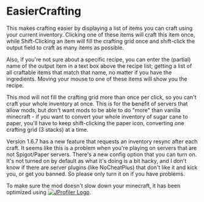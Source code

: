 # EasierCrafting



This makes crafting easier by displaying a list of items you can craft using your current inventory. Clicking one of these items will craft this item once, while Shift-Clicking an item will fill the crafting grid once and shift-click the output field to craft as many items as possible.

Also, if you're not sure about a specific recipe, you can enter the (partial) name of the output item in a text box above the recipe list; getting a list of all craftable items that match that name, no matter if you have the ingredients. Moving your mouse to one of these items will show you the recipe.

This mod will not fill the crafting grid more than once per click, so you can't craft your whole inventory at once. This is for the benefit of servers that allow mods, but don't want mods to be able to do "more" than vanilla minecraft - if you want to convert your whole inventory of sugar cane to paper, you'll have to keep shift-clicking the paper icon, converting one crafting grid (3 stacks) at a time.

Version 1.6.7 has a new feature that requests an inventory resync after each
craft. It seems like this is a problem when you're playing on servers that
are not Spigot/Paper servers. There's a new config option that you can turn
on. It's not turned on by default as what it's doing is a bit hacky, and I
don't know if there are server plugins (like NoCheatPlus) that don't like it
and kick you, or get you banned. So please only turn it on if you have problems.

To make sure the mod doesn't slow down your minecraft, it has been optimized using [![JProfiler Logo](https://www.ej-technologies.com/images/product_banners/jprofiler_small.png "Logo")](https://www.ej-technologies.com/products/jprofiler/overview.html).
